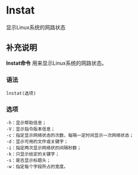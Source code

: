 lnstat
===

显示Linux系统的网路状态

## 补充说明

**lnstat命令** 用来显示Linux系统的网路状态。

###  语法

```shell
lnstat(选项)
```

###  选项

```shell
-h：显示帮助信息；
-V：显示指令版本信息；
-c：指定显示网络状态的次数，每隔一定时间显示一次网络状态；
-d：显示可用的文件或关键字；
-i：指定两次显示网络状的间隔秒数；
-k：只显示给定的关键字；
-s：是否显示标题头；
-w：指定每个字段所占的宽度。
```


